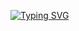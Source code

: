 [![Typing SVG](https://readme-typing-svg.demolab.com?font=Fira+Code&pause=1000&color=13F760&background=00FF3D00&center=true&vCenter=true&width=435&lines=++++++++++++++++Hi+I'm+OmniscientxKaith+🟢)](https://git.io/typing-svg)
